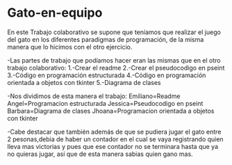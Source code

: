# Gato-en-equipo
En este Trabajo colaborativo se supone que teníamos que realizar el juego del gato en los diferentes 
paradigmas de programación, de la misma manera que lo hicimos con el otro ejercicio.

-Las partes de trabajo que podíamos hacer eran las mismas que en el otro trabajo colaborativo:
  1.-Crear el readme
  2.-Crear el pseudocodigo en pseint
  3.-Código en programación estructurada
  4.-Código en programación orientada a objetos con tkinter
  5.-Diagrama de clases

-Nos dividimos de esta manera el trabajo:
  Emiliano=Readme
  Angel=Programacion estructurada
  Jessica=Pseudocodigo en pseint
  Barbara=Diagrama de clases
  Jhoana=Programacion orientada a objetos con tkinter

-Cabe destacar que también además de que se pudiera jugar el gato entre 2 pesonas,debia de haber un contador en el cual se vaya registrando
 quien lleva mas victorias y pues que ese contador no se terminara hasta que ya no quieras jugar, así que de esta manera sabias quien gano mas.
